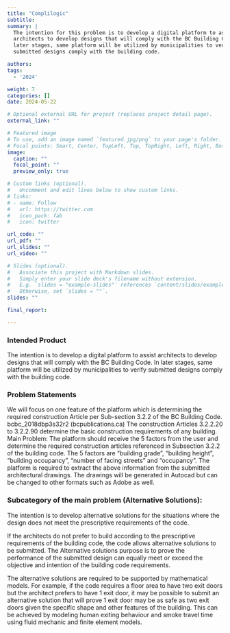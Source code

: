 ```yaml
---
title: "Complilogic"
subtitle:
summary: |
  The intention for this problem is to develop a digital platform to assist
  architects to develop designs that will comply with the BC Building Code.  In
  later stages, same platform will be utilized by municipalities to verify
  submitted designs comply with the building code. 

authors:
tags:
  - '2024'

weight: 7
categories: []
date: 2024-05-22

# Optional external URL for project (replaces project detail page).
external_link: ""

# Featured image
# To use, add an image named `featured.jpg/png` to your page's folder.
# Focal points: Smart, Center, TopLeft, Top, TopRight, Left, Right, BottomLeft, Bottom, BottomRight.
image:
  caption: ""
  focal_point: ""
  preview_only: true

# Custom links (optional).
#   Uncomment and edit lines below to show custom links.
# links:
# - name: Follow
#   url: https://twitter.com
#   icon_pack: fab
#   icon: twitter

url_code: ""
url_pdf: ""
url_slides: ""
url_video: ""

# Slides (optional).
#   Associate this project with Markdown slides.
#   Simply enter your slide deck's filename without extension.
#   E.g. `slides = "example-slides"` references `content/slides/example-slides.md`.
#   Otherwise, set `slides = ""`.
slides: ""

final_report:

---
```

### Intended Product
The intention is to develop a digital platform to assist architects to develop
designs that will comply with the BC Building Code.  In later stages, same
platform will be utilized by municipalities to verify submitted designs comply
with the building code. 

### Problem Statements
We will focus on one feature of the platform which is determining the required
construction Article per Sub-section 3.2.2 of the BC Building Code.
bcbc_2018dbp3s32r2 (bcpublications.ca) The construction Articles 3.2.2.20 to
3.2.2.90 determine the basic construction requirements of any building.  Main
Problem: The platform should receive the 5 factors from the user and determine
the required construction articles referenced in Subsection 3.2.2 of the
building code.  The 5 factors are “building grade”, “building height”, “building
occupancy”, “number of facing streets” and “occupancy”. The platform is required
to extract the above information from the submitted architectural drawings. The
drawings will be generated in Autocad but can be changed to other formats such
as Adobe as well. 

### Subcategory of the main problem (Alternative Solutions):

The intention is to develop alternative solutions for the situations where the
design does not meet the prescriptive requirements of the code. 

If the architects do not prefer to build according to the prescriptive
requirements of the building code, the code allows alternative solutions to be
submitted. The Alternative solutions purpose is to prove the performance of the
submitted design can equally meet or exceed the objective and intention of the
building code requirements.

The alternative solutions are required to be supported by mathematical models.
For example, if the code requires a floor area to have two exit doors but the
architect prefers to have 1 exit door, it may be possible to submit an
alternative solution that will prove 1 exit door may be as safe as two exit
doors given the specific shape and other features of the building. This can be
achieved by modeling human exiting behaviour and smoke travel time using fluid
mechanic and finite element models. 

